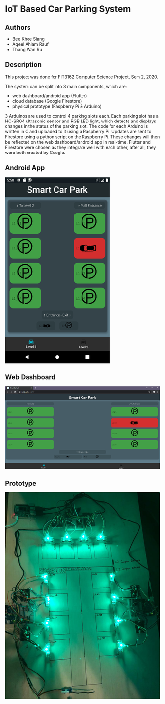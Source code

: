 # IoT Based Car Parking System

## Authors

- Bee Khee Siang
- Aqeel Ahlam Rauf
- Thang Wan Ru

## Description

This project was done for FIT3162 Computer Science Project, Sem 2, 2020.

The system can be split into 3 main components, which are: 
 - web dashboard/android app (Flutter)
 - cloud database (Google Firestore)
 - physical prototype (Raspberry Pi & Arduino) 

3 Arduinos are used to control 4 parking slots each. Each parking slot has a HC-SR04 ultrasonic sensor and RGB LED light, which detects and displays changes in the status of the parking slot. The code for each Arduino is written in C and uploaded to it using a Raspberry Pi. Updates are sent to Firestore using a python script on the Raspberry Pi. These changes will then be reflected on the web dashboard/android app in real-time. Flutter and Firestore were chosen as they integrate well with each other, after all, they were both created by Google. 


## Android App
![alt text](https://github.com/kheesiang/IoT_Car_Park/blob/main/Android_image.png)

## Web Dashboard
![alt text](https://github.com/kheesiang/IoT_Car_Park/blob/main/Chrome_dashboard_image.png)

## Prototype
![alt text](https://github.com/kheesiang/IoT_Car_Park/blob/main/Prototype_image.jpeg)
